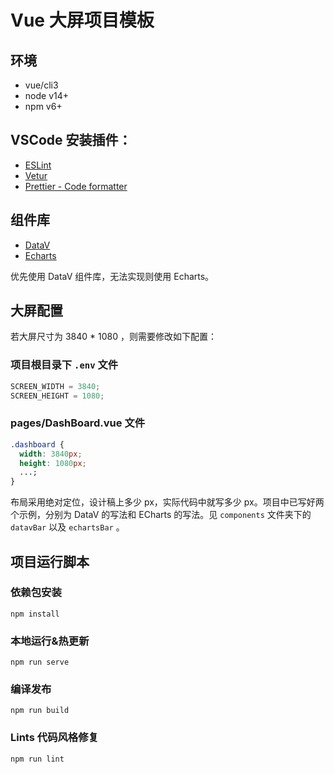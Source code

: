 # Vue 大屏项目模板

## 环境

- vue/cli3
- node v14+
- npm v6+

## VSCode 安装插件：

- [ESLint](https://marketplace.visualstudio.com/items?itemName=dbaeumer.vscode-eslint)
- [Vetur](https://marketplace.visualstudio.com/items?itemName=octref.vetur)
- [Prettier - Code formatter](https://marketplace.visualstudio.com/items?itemName=esbenp.prettier-vscode)

## 组件库

- [DataV](https://github.com/DataV-Team/Datav)
- [Echarts](https://echarts.apache.org/zh/index.html)

优先使用 DataV 组件库，无法实现则使用 Echarts。

## 大屏配置

若大屏尺寸为 3840 \* 1080 ，则需要修改如下配置：

### 项目根目录下 `.env` 文件

```js
SCREEN_WIDTH = 3840;
SCREEN_HEIGHT = 1080;
```

### pages/DashBoard.vue 文件

```css
.dashboard {
  width: 3840px;
  height: 1080px;
  ...;
}
```

布局采用绝对定位，设计稿上多少 px，实际代码中就写多少 px。项目中已写好两个示例，分别为 DataV 的写法和 ECharts 的写法。见 `components` 文件夹下的 `datavBar` 以及 `echartsBar` 。

## 项目运行脚本

### 依赖包安装

```shell
npm install
```

### 本地运行&热更新

```shell
npm run serve
```

### 编译发布

```shell
npm run build
```

### Lints 代码风格修复

```shell
npm run lint
```
